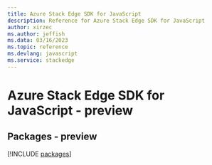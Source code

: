 ```yaml
---
title: Azure Stack Edge SDK for JavaScript
description: Reference for Azure Stack Edge SDK for JavaScript
author: xirzec
ms.author: jeffish
ms.data: 03/16/2023
ms.topic: reference
ms.devlang: javascript
ms.service: stackedge
---
```

# Azure Stack Edge SDK for JavaScript - preview
## Packages - preview
[!INCLUDE [packages](stack-edge-index.md)]